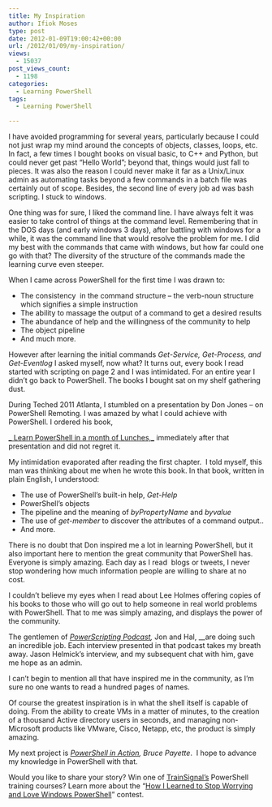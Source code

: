 ```yaml
---
title: My Inspiration
author: Ifiok Moses
type: post
date: 2012-01-09T19:00:42+00:00
url: /2012/01/09/my-inspiration/
views:
  - 15037
post_views_count:
  - 1198
categories:
  - Learning PowerShell
tags:
  - Learning PowerShell

---
```

I have avoided programming for several years, particularly because I could not just wrap my mind around the concepts of objects, classes, loops, etc. In fact, a few times I bought books on visual basic, to C++ and Python, but could never get past “Hello World”; beyond that, things would just fall to pieces. It was also the reason I could never make it far as a Unix/Linux admin as automating tasks beyond a few commands in a batch file was certainly out of scope. Besides, the second line of every job ad was bash scripting. I stuck to windows.

One thing was for sure, I liked the command line. I have always felt it was easier to take control of things at the command level. Remembering that in the DOS days (and early windows 3 days), after battling with windows for a while, it was the command line that would resolve the problem for me. I did my best with the commands that came with windows, but how far could one go with that? The diversity of the structure of the commands made the learning curve even steeper.

When I came across PowerShell for the first time I was drawn to:

  * The consistency  in the command structure &#8211; the verb-noun structure which signifies a simple instruction
  * The ability to massage the output of a command to get a desired results
  * The abundance of help and the willingness of the community to help
  * The object pipeline
  * And much more.

However after learning the initial commands _Get-Service, Get-Process, and Get-Eventlog_ I asked myself, now what? It turns out, every book I read started with scripting on page 2 and I was intimidated. For an entire year I didn’t go back to PowerShell. The books I bought sat on my shelf gathering dust.

During Teched 2011 Atlanta, I stumbled on a presentation by Don Jones &#8211; on PowerShell Remoting. I was amazed by what I could achieve with PowerShell. I ordered his book,

[_ Learn PowerShell in a month of Lunches,_][1] immediately after that presentation and did not regret it.

My intimidation evaporated after reading the first chapter.  I told myself, this man was thinking about me when he wrote this book. In that book, written in plain English, I understood:

  * The use of PowerShell&#8217;s built-in help, _Get-Help_
  * PowerShell&#8217;s objects
  * The pipeline and the meaning of _byPropertyName_ and _byvalue_
  * The use of _get-member_ to discover the attributes of a command output..
  * And more.

There is no doubt that Don inspired me a lot in learning PowerShell, but it also important here to mention the great community that PowerShell has. Everyone is simply amazing. Each day as I read  blogs or tweets, I never stop wondering how much information people are willing to share at no cost.

I couldn&#8217;t believe my eyes when I read about Lee Holmes offering copies of his books to those who will go out to help someone in real world problems with PowerShell. That to me was simply amazing, and displays the power of the community.

The gentlemen of _[PowerScripting Podcast][2],_ Jon and Hal, __are doing such an incredible job. Each interview presented in that podcast takes my breath away. Jason Helmick&#8217;s interview, and my subsequent chat with him, gave me hope as an admin.

I can’t begin to mention all that have inspired me in the community, as I&#8217;m sure no one wants to read a hundred pages of names.

Of course the greatest inspiration is in what the shell itself is capable of doing. From the ability to create VMs in a matter of minutes, to the creation of a thousand Active directory users in seconds, and managing non-Microsoft products like VMware, Cisco, Netapp, etc, the product is simply amazing.

My next project is _[PowerShell in Action][3], Bruce Payette_.  I hope to advance my knowledge in PowerShell with that.

Would you like to share your story? Win one of [TrainSignal’s][4] PowerShell training courses? Learn more about the “[How I Learned to Stop Worrying and Love Windows PowerShell][5]” contest.

[1]: http://www.manning.com/jones/
[2]: http://powerscripting.wordpress.com/
[3]: http://www.manning.com/payette2/
[4]: http://www.trainsignal.com/default.aspx
[5]: ../2011/12/30/2011/12/23/2011/12/19/2011/12/12/2011/11/29/call-for-writers-share-your-experiences-and-help-new-users/